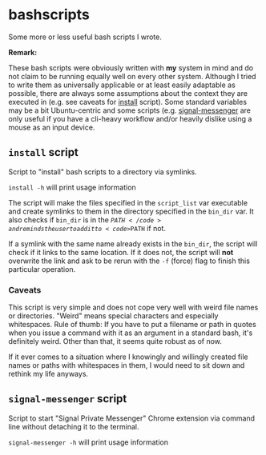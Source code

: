 # bashscripts
Some more or less useful bash scripts I wrote.

**Remark:**

These bash scripts were obviously written with **my** system in mind and do not claim to be running equally well on every other system. Although I tried to write them as universally applicable or at least easily adaptable as possible, there are always some assumptions about the context they are executed in (e.g. see caveats for [install](#install-caveats) script).
Some standard variables may be a bit Ubuntu-centric and some scripts (e.g. [signal-messenger](#signal-messenger) are only useful if you have a cli-heavy workflow and/or heavily dislike using a mouse as an input device.

## <code>install</code> script
Script to "install" bash scripts to a directory via symlinks.

<code>install -h</code> will print usage information

The script will make the files specified in the <code>script_list</code> var executable and create symlinks to them in the directory specified in the <code>bin_dir</code> var. It also checks if <code>bin_dir</code> is in the <code>$PATH</code> and reminds the user to add it to <code>$PATH</code> if not.

If a symlink with the same name already exists in the <code>bin_dir</code>, the script will check if it links to the same location. If it does not, the script will **not** overwrite the link and ask to be rerun with the <code>-f</code> (force) flag to finish this particular operation.
### <a name="install-caveats">Caveats</a>
This script is very simple and does not cope very well with weird file names or directories. "Weird" means special characters and especially whitespaces. Rule of thumb: If you have to put a filename or path in quotes when you issue a command with it as an argument in a standard bash, it's definitely weird. Other than that, it seems quite robust as of now.

If it ever comes to a situation where I knowingly and willingly created file names or paths with whitespaces in them, I would need to sit down and rethink my life anyways.

## <code><a name="signal-messenger">signal-messenger</a></code> script
Script to start "Signal Private Messenger" Chrome extension via command line without detaching it to the terminal.

<code>signal-messenger -h</code> will print usage information

